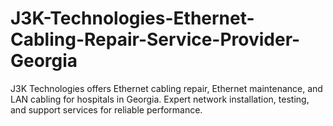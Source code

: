 # J3K-Technologies-Ethernet-Cabling-Repair-Service-Provider-Georgia
J3K Technologies offers Ethernet cabling repair, Ethernet maintenance, and LAN cabling for hospitals in Georgia. Expert network installation, testing, and support services for reliable performance.
